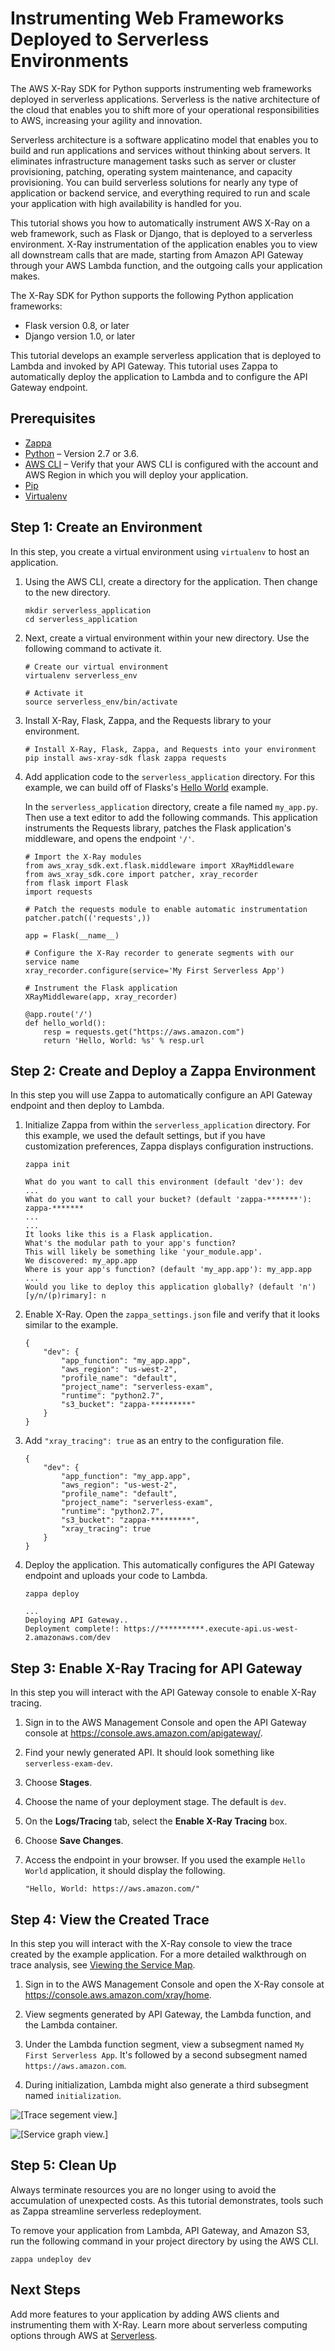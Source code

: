 # Instrumenting Web Frameworks Deployed to Serverless Environments<a name="xray-sdk-python-serverless"></a>

The AWS X\-Ray SDK for Python supports instrumenting web frameworks deployed in serverless applications\. Serverless is the native architecture of the cloud that enables you to shift more of your operational responsibilities to AWS, increasing your agility and innovation\.

Serverless architecture is a software applicatino model that enables you to build and run applications and services without thinking about servers\. It eliminates infrastructure management tasks such as server or cluster provisioning, patching, operating system maintenance, and capacity provisioning\. You can build serverless solutions for nearly any type of application or backend service, and everything required to run and scale your application with high availability is handled for you\.

This tutorial shows you how to automatically instrument AWS X\-Ray on a web framework, such as Flask or Django, that is deployed to a serverless environment\. X\-Ray instrumentation of the application enables you to view all downstream calls that are made, starting from Amazon API Gateway through your AWS Lambda function, and the outgoing calls your application makes\. 

The X\-Ray SDK for Python supports the following Python application frameworks:
+ Flask version 0\.8, or later
+ Django version 1\.0, or later

This tutorial develops an example serverless application that is deployed to Lambda and invoked by API Gateway\. This tutorial uses Zappa to automatically deploy the application to Lambda and to configure the API Gateway endpoint\.

## Prerequisites<a name="xray-sdk-python-serverless-prereqs"></a>
+ [Zappa](https://github.com/Miserlou/Zappa)
+ [Python](https://docs.aws.amazon.com/xray/latest/devguide//xray-sdk-python.html) – Version 2\.7 or 3\.6\.
+ [AWS CLI](https://docs.aws.amazon.com/cli/latest/userguide/cli-chap-configure.html) – Verify that your AWS CLI is configured with the account and AWS Region in which you will deploy your application\. 
+ [Pip](https://pypi.org/project/pip/)
+ [Virtualenv](https://virtualenv.pypa.io/en/latest/)

## Step 1: Create an Environment<a name="xray-sdk-python-serverless-environment"></a>

In this step, you create a virtual environment using `virtualenv` to host an application\.

1. Using the AWS CLI, create a directory for the application\. Then change to the new directory\. 

   ```
   mkdir serverless_application
   cd serverless_application
   ```

1. Next, create a virtual environment within your new directory\. Use the following command to activate it\. 

   ```
   # Create our virtual environment
   virtualenv serverless_env
   
   # Activate it
   source serverless_env/bin/activate
   ```

1. Install X\-Ray, Flask, Zappa, and the Requests library to your environment\.

   ```
   # Install X-Ray, Flask, Zappa, and Requests into your environment
   pip install aws-xray-sdk flask zappa requests
   ```

1. Add application code to the `serverless_application` directory\. For this example, we can build off of Flasks's [Hello World](http://flask.pocoo.org/docs/1.0/quickstart/) example\. 

   In the `serverless_application` directory, create a file named `my_app.py`\. Then use a text editor to add the following commands\. This application instruments the Requests library, patches the Flask application's middleware, and opens the endpoint `'/'`\.

   ```
   # Import the X-Ray modules
   from aws_xray_sdk.ext.flask.middleware import XRayMiddleware
   from aws_xray_sdk.core import patcher, xray_recorder
   from flask import Flask
   import requests
   
   # Patch the requests module to enable automatic instrumentation
   patcher.patch(('requests',))
   
   app = Flask(__name__)
   
   # Configure the X-Ray recorder to generate segments with our service name
   xray_recorder.configure(service='My First Serverless App')
   
   # Instrument the Flask application
   XRayMiddleware(app, xray_recorder)
    
   @app.route('/')
   def hello_world():
       resp = requests.get("https://aws.amazon.com")
       return 'Hello, World: %s' % resp.url
   ```

## Step 2: Create and Deploy a Zappa Environment<a name="xray-sdk-python-serverless-zappa"></a>

In this step you will use Zappa to automatically configure an API Gateway endpoint and then deploy to Lambda\.

1. Initialize Zappa from within the `serverless_application` directory\. For this example, we used the default settings, but if you have customization preferences, Zappa displays configuration instructions\.

   ```
   zappa init
   ```

   ```
   What do you want to call this environment (default 'dev'): dev
   ...
   What do you want to call your bucket? (default 'zappa-*******'): zappa-*******
   ...
   ...
   It looks like this is a Flask application.
   What's the modular path to your app's function?
   This will likely be something like 'your_module.app'.
   We discovered: my_app.app
   Where is your app's function? (default 'my_app.app'): my_app.app
   ...
   Would you like to deploy this application globally? (default 'n') [y/n/(p)rimary]: n
   ```

1. Enable X\-Ray\. Open the `zappa_settings.json` file and verify that it looks similar to the example\.

   ```
   {
       "dev": {
           "app_function": "my_app.app",
           "aws_region": "us-west-2",
           "profile_name": "default",
           "project_name": "serverless-exam",
           "runtime": "python2.7",
           "s3_bucket": "zappa-*********"
       }
   }
   ```

1. Add `"xray_tracing": true` as an entry to the configuration file\.

   ```
   {
       "dev": {
           "app_function": "my_app.app",
           "aws_region": "us-west-2",
           "profile_name": "default",
           "project_name": "serverless-exam",
           "runtime": "python2.7",
           "s3_bucket": "zappa-*********",
           "xray_tracing": true
       }
   }
   ```

1. Deploy the application\. This automatically configures the API Gateway endpoint and uploads your code to Lambda\.

   ```
   zappa deploy
   ```

   ```
   ...
   Deploying API Gateway..
   Deployment complete!: https://**********.execute-api.us-west-2.amazonaws.com/dev
   ```

## Step 3: Enable X\-Ray Tracing for API Gateway<a name="xray-sdk-python-serverless-xray"></a>

In this step you will interact with the API Gateway console to enable X\-Ray tracing\.

1. Sign in to the AWS Management Console and open the API Gateway console at [https://console\.aws\.amazon\.com/apigateway/](https://console.aws.amazon.com/apigateway/)\. 

1. Find your newly generated API\. It should look something like `serverless-exam-dev`\.

1. Choose **Stages**\.

1. Choose the name of your deployment stage\. The default is `dev`\.

1. On the **Logs/Tracing** tab, select the **Enable X\-Ray Tracing** box\.

1. Choose **Save Changes**\.

1. Access the endpoint in your browser\. If you used the example `Hello World` application, it should display the following\.

   ```
   "Hello, World: https://aws.amazon.com/"
   ```

## Step 4: View the Created Trace<a name="xray-sdk-python-serverless-trace"></a>

In this step you will interact with the X\-Ray console to view the trace created by the example application\. For a more detailed walkthrough on trace analysis, see [Viewing the Service Map](https://docs.aws.amazon.com/xray/latest/devguide//xray-console.html#xray-console-servicemap)\.

1. Sign in to the AWS Management Console and open the X\-Ray console at [https://console\.aws\.amazon\.com/xray/home](https://console.aws.amazon.com/xray/home)\.

1. View segments generated by API Gateway, the Lambda function, and the Lambda container\.

1. Under the Lambda function segment, view a subsegment named `My First Serverless App`\. It's followed by a second subsegment named `https://aws.amazon.com`\.

1. During initialization, Lambda might also generate a third subsegment named `initialization`\.

![\[Trace segement view.\]](http://docs.aws.amazon.com/xray/latest/devguide/images/serverless-traceView.png)

![\[Service graph view.\]](http://docs.aws.amazon.com/xray/latest/devguide/images/serverless-serviceView.png)

## Step 5: Clean Up<a name="xray-sdk-python-serverless-cleanup"></a>

Always terminate resources you are no longer using to avoid the accumulation of unexpected costs\. As this tutorial demonstrates, tools such as Zappa streamline serverless redeployment\.

To remove your application from Lambda, API Gateway, and Amazon S3, run the following command in your project directory by using the AWS CLI\. 

```
zappa undeploy dev
```

## Next Steps<a name="xray-sdk-python-serverless-next"></a>

Add more features to your application by adding AWS clients and instrumenting them with X\-Ray\. Learn more about serverless computing options through AWS at [Serverless](https://aws.amazon.com/serverless/)\.
